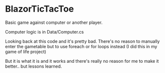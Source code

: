 # BlazorTicTacToe
Basic game against computer or another player.

Computer logic is in Data/Computer.cs

Looking back at this code and it's pretty bad. There's no reason to manually enter the gametable but to use foreach or for loops instead (I did this in my game of life project) 

But it is what it is and it works and there's really no reason for me to make it better.. but lessons learned.
